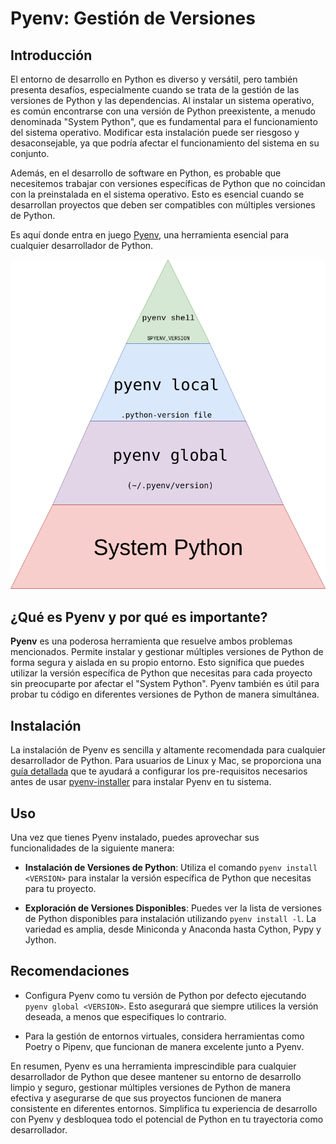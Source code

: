 # Pyenv: Gestión de Versiones

## Introducción

El entorno de desarrollo en Python es diverso y versátil, pero también presenta desafíos, especialmente cuando se trata de la gestión de las versiones de Python y las dependencias. Al instalar un sistema operativo, es común encontrarse con una versión de Python preexistente, a menudo denominada "System Python", que es fundamental para el funcionamiento del sistema operativo. Modificar esta instalación puede ser riesgoso y desaconsejable, ya que podría afectar el funcionamiento del sistema en su conjunto.

Además, en el desarrollo de software en Python, es probable que necesitemos trabajar con versiones específicas de Python que no coincidan con la preinstalada en el sistema operativo. Esto es esencial cuando se desarrollan proyectos que deben ser compatibles con múltiples versiones de Python.

Es aquí donde entra en juego [Pyenv](https://github.com/pyenv/pyenv), una herramienta esencial para cualquier desarrollador de Python.

![pyenv](img/pyenv-pyramid.webp)

## ¿Qué es Pyenv y por qué es importante?

**Pyenv** es una poderosa herramienta que resuelve ambos problemas mencionados. Permite instalar y gestionar múltiples versiones de Python de forma segura y aislada en su propio entorno. Esto significa que puedes utilizar la versión específica de Python que necesitas para cada proyecto sin preocuparte por afectar el "System Python". Pyenv también es útil para probar tu código en diferentes versiones de Python de manera simultánea.

## Instalación

La instalación de Pyenv es sencilla y altamente recomendada para cualquier desarrollador de Python. Para usuarios de Linux y Mac, se proporciona una [guía detallada](https://github.com/pyenv/pyenv/wiki/Common-build-problems#prerequisites) que te ayudará a configurar los pre-requisitos necesarios antes de usar [pyenv-installer](https://github.com/pyenv/pyenv-installer) para instalar Pyenv en tu sistema.

## Uso

Una vez que tienes Pyenv instalado, puedes aprovechar sus funcionalidades de la siguiente manera:

- **Instalación de Versiones de Python**: Utiliza el comando `pyenv install <VERSION>` para instalar la versión específica de Python que necesitas para tu proyecto.

- **Exploración de Versiones Disponibles**: Puedes ver la lista de versiones de Python disponibles para instalación utilizando `pyenv install -l`. La variedad es amplia, desde Miniconda y Anaconda hasta Cython, Pypy y Jython.

## Recomendaciones

- Configura Pyenv como tu versión de Python por defecto ejecutando `pyenv global <VERSION>`. Esto asegurará que siempre utilices la versión deseada, a menos que especifiques lo contrario.

- Para la gestión de entornos virtuales, considera herramientas como Poetry o Pipenv, que funcionan de manera excelente junto a Pyenv.

En resumen, Pyenv es una herramienta imprescindible para cualquier desarrollador de Python que desee mantener su entorno de desarrollo limpio y seguro, gestionar múltiples versiones de Python de manera efectiva y asegurarse de que sus proyectos funcionen de manera consistente en diferentes entornos. Simplifica tu experiencia de desarrollo con Pyenv y desbloquea todo el potencial de Python en tu trayectoria como desarrollador.